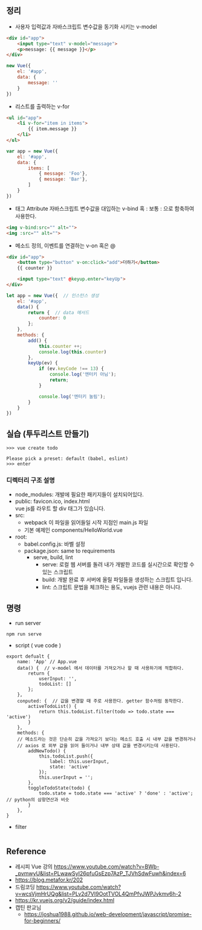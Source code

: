 ## 정리

- 사용자 입력값과 자바스크립트 변수값을 동기화 시키는 v-model
```html
<div id="app">
    <input type="text" v-model="message">
    <p>message: {{ message }}</p>
</div>
```
```javascript
new Vue({
    el: '#app',
    data: {
        message: ''    
    }
})
```
- 리스트를 출력하는 v-for
```html
<ul id="app">
    <li v-for="item in items">
        {{ item.message }}
    </li>
</ul>
```
```javascript
var app = new Vue({
    el: '#app',
    data: { 
        items: [
            { message: 'Foo'},
            { message: 'Bar'},
        ]   
    }
})
```
- 태그 Attribute 자바스크립트 변수값을 대입하는 v-bind 혹 : 보통 : 으로 함축하여 사용한다.
```html
<img v-bind:src="" alt="">
<img :src="" alt="">
```
- 메소드 정의, 이벤트를 연결하는 v-on 혹은 @
```html
<div id="app">
    <button type="button" v-on:click="add">더하기</button>
    {{ counter }}

    <input type="text" @keyup.enter="keyUp">
</div>
```
```javascript
let app = new Vue({  // 인스턴스 생성
    el: '#app',
    data() {
        return {  // data 메서드
            counter: 0
        };
    },
    methods: {
        add() {
            this.counter ++;
            console.log(this.counter)
        },
        keyUp(ev) {
            if (ev.keyCode !== 13) {
                console.log('엔터키 아님');
                return;
            }

            console.log('엔터키 눌림');
        }
    }
})
```

## 실습 (투두리스트 만들기)

```commandline
>>> vue create todo

Please pick a preset: default (babel, eslint)
>>> enter
```
### 디렉터리 구조 설명

- node_modules: 개발에 필요한 패키지들이 설치되어있다.
- public: favicon.ico, index.html <div id="app"> vue js를 라우트 할 div 태그가 있습니다.
- src: 
  - webpack 이 파일을 읽어들일 시작 지점인 main.js 파일 
  - 기본 예제인 components/HelloWorld.vue
- root:
  - babel.config.js: 바벨 설정
  - package.json: same to requirements
    - serve, build, lint
      - serve: 로컬 웹 서버를 돌려 내가 개발한 코드를 실시간으로 확인할 수 있는 스크립트
      - build: 개발 완료 후 서버에 올릴 파일들을 생성하는 스크립트 입니다.
      - lint: 스크립트 문법을 체크하는 용도, vuejs 관련 내용은 아니다.


## 명령

- run server
```commandline
npm run serve
```
- script ( vue code )
```script
export defualt { 
    name: 'App' // App.vue
    data() {  // v-model 에서 데이터를 가져오거나 할 때 사용하기에 적합하다.
        return {
            userInput: '',
            todoList: []
        };
    },
    conputed: {  // 값을 변경할 때 주로 사용한다. getter 함수처럼 동작한다.
        activeTodoList() {
            return this.todoList.filter(todo => todo.state === 'active')
        }
    },
    methods: {
    // 메소드라는 것은 단순히 값을 가져오기 보다는 메소드 호출 시 내부 값을 변경하거나
    // axios 로 외부 값을 읽어 들이거나 내부 상태 값을 변경시키는데 사용된다.
        addNewTodo() {
            this.todoList.push({
                label: this.userInput,
                state: 'active'
            });
            this.userInput = '';
        },
        toggleTodoState(todo) {
            todo.state = todo.state === 'active' ? 'done' : 'active'; // python의 삼항연산과 비슷
        }
    },
}
```
- filter
```javascript

```


## Reference

- 레시피 Vue 강의
  https://www.youtube.com/watch?v=BWb-_pvmwyU&list=PLwawSyI26pfuGsEzp7AzP_TJVhSdwFuwh&index=6
- https://blog.metafor.kr/202
- 드림코딩
  https://www.youtube.com/watch?v=wcsVjmHrUQg&list=PLv2d7VI9OotTVOL4QmPfvJWPJvkmv6h-2
- https://kr.vuejs.org/v2/guide/index.html
- 캡틴 판교님
  - https://joshua1988.github.io/web-development/javascript/promise-for-beginners/